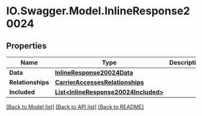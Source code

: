 # IO.Swagger.Model.InlineResponse20024
## Properties

Name | Type | Description | Notes
------------ | ------------- | ------------- | -------------
**Data** | [**InlineResponse20024Data**](InlineResponse20024Data.md) |  | [optional] 
**Relationships** | [**CarrierAccessesRelationships**](CarrierAccessesRelationships.md) |  | [optional] 
**Included** | [**List&lt;InlineResponse20024Included&gt;**](InlineResponse20024Included.md) |  | [optional] 

[[Back to Model list]](../README.md#documentation-for-models) [[Back to API list]](../README.md#documentation-for-api-endpoints) [[Back to README]](../README.md)

